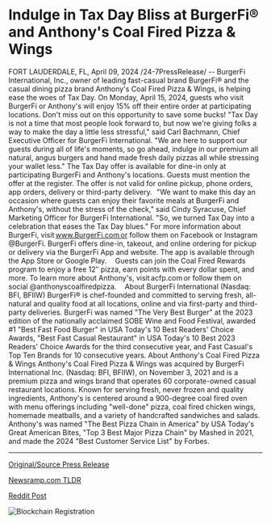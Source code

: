 # Indulge in Tax Day Bliss at BurgerFi® and Anthony's Coal Fired Pizza & Wings

FORT LAUDERDALE, FL, April 09, 2024 /24-7PressRelease/ -- BurgerFi International, Inc., owner of leading fast-casual brand BurgerFi® and the casual dining pizza brand Anthony's Coal Fired Pizza & Wings, is helping ease the woes of Tax Day. On Monday, April 15, 2024, guests who visit BurgerFi or Anthony's will enjoy 15% off their entire order at participating locations. Don't miss out on this opportunity to save some bucks!   "Tax Day is not a time that most people look forward to, but now we're giving folks a way to make the day a little less stressful," said Carl Bachmann, Chief Executive Officer for BurgerFi International. "We are here to support our guests during all of life's moments, so go ahead, indulge in our premium all natural, angus burgers and hand made fresh daily pizzas all while stressing your wallet less."   The Tax Day offer is available for dine-in only at participating BurgerFi and Anthony's locations. Guests must mention the offer at the register. The offer is not valid for online pickup, phone orders, app orders, delivery or third-party delivery.     "We want to make this day an occasion where guests can enjoy their favorite meals at BurgerFi and Anthony's, without the stress of the check," said Cindy Syracuse, Chief Marketing Officer for BurgerFi International. "So, we turned Tax Day into a celebration that eases the Tax Day blues."   For more information about BurgerFi, visit www.BurgerFi.com or follow them on Facebook or Instagram @BurgerFi. BurgerFi offers dine-in, takeout, and online ordering for pickup or delivery via the BurgerFi App and website. The app is available through the App Store or Google Play.        Guests can join the Coal Fired Rewards program to enjoy a free 12″ pizza, earn points with every dollar spent, and more. To learn more about Anthony's, visit acfp.com or follow them on social @anthonyscoalfiredpizza.       About BurgerFi International (Nasdaq: BFI, BFIIW)  BurgerFi® is chef-founded and committed to serving fresh, all-natural and quality food at all locations, online and via first-party and third-party deliveries. BurgerFi was named "The Very Best Burger" at the 2023 edition of the nationally acclaimed SOBE Wine and Food Festival, awarded #1 "Best Fast Food Burger" in USA Today's 10 Best Readers' Choice Awards, "Best Fast Casual Restaurant" in USA Today's 10 Best 2023 Readers' Choice Awards for the third consecutive year, and Fast Casual's Top Ten Brands for 10 consecutive years.   About Anthony's Coal Fired Pizza & Wings  Anthony's Coal Fired Pizza & Wings was acquired by BurgerFi International Inc. (Nasdaq: BFI, BFIIW), on November 3, 2021 and is a premium pizza and wings brand that operates 60 corporate-owned casual restaurant locations. Known for serving fresh, never frozen and quality ingredients, Anthony's is centered around a 900-degree coal fired oven with menu offerings including "well-done" pizza, coal fired chicken wings, homemade meatballs, and a variety of handcrafted sandwiches and salads. Anthony's was named "The Best Pizza Chain in America" by USA Today's Great American Bites, "Top 3 Best Major Pizza Chain" by Mashed in 2021, and made the 2024 "Best Customer Service List" by Forbes. 

---

[Original/Source Press Release](https://www.24-7pressrelease.com/press-release/509763/indulge-in-tax-day-bliss-at-burgerfi-and-anthonys-coal-fired-pizza-wings)
                    

[Newsramp.com TLDR](None) 



[Reddit Post](https://www.reddit.com/r/newsramp/comments/1bzm19s/enjoy_15_off_on_tax_day_at_burgerfi_and_anthonys/) 



![Blockchain Registration](https://cdn.newsramp.app/24-7PressRelease/qrcode/244/9/facetwEc.webp)